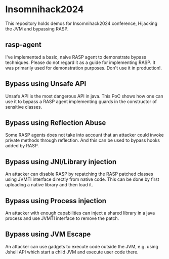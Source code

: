 # Insomnihack2024

This repository holds demos for Insomnihack2024 conference, Hijacking the JVM and bypassing RASP.  

## rasp-agent
I've implemented a basic, naive RASP agent to demonstrate bypass techniques. 
Please do not regard it as a guide for implementing RASP. It was primarily used for demonstration purposes. 
Don't use it in production!.

## Bypass using Unsafe API 

Unsafe API is the most dangerous API in java. 
This PoC shows how one can use it to bypass a RASP agent implementing guards in the constructor of sensitive classes.

## Bypass using Reflection Abuse

Some RASP agents does not take into account that an attacker could invoke private methods through reflection. And this can be used 
to bypass hooks added by RASP. 

## Bypass using JNI/Library injection

An attacker can disable RASP by repatching the RASP patched classes using JVMTI interface directly from native code. This can be done 
by first uploading a native library and then load it. 

## Bypass using Process injection

An attacker with enough capabilities can inject a shared library in a java process and use JVMTI interface to remove the patch.

## Bypass using JVM Escape

An attacker can use gadgets to execute code outside the JVM, e.g. using Jshell API which start a child JVM and execute user code there. 



